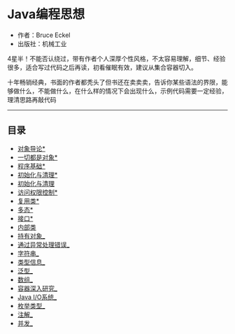 #   Java编程思想

-   作者：Bruce Eckel
-   出版社：机械工业

4星半！不能否认绕过，带有作者个人深厚个性风格，不太容易理解，细节、经验很多，适合写过代码之后再读，初看催眠有效，建议从集合容器切入。

十年畅销经典，书面的作者都秃头了但书还在卖卖卖，告诉你某些语法的界限，能够做什么，不能做什么，在什么样的情况下会出现什么，示例代码需要一定经验，理清思路再敲代码

----

##  目录
- [对象导论*](010.md)
- [一切都是对象*](020.md)
- [程序基础*](030.md)
- [初始化与清理*](040.md)
- [初始化与清理](050.md)
- [访问权限控制*](060.md)
- [复用类*](070.md)
- [多态*](080.md)
- [接口*](090.md)
- [内部类](100.md)
- [持有对象_](110.md)
- [通过异常处理错误_](120.md)
- [字符串_](130.md)
- [类型信息_](140.md)
- [泛型_](150.md)
- [数组_](160.md)
- [容器深入研究_](170.md)
- [Java I/O系统_](180.md)
- [枚举类型_](190.md)
- [注解_](200.md)
- [并发_](210.md)
